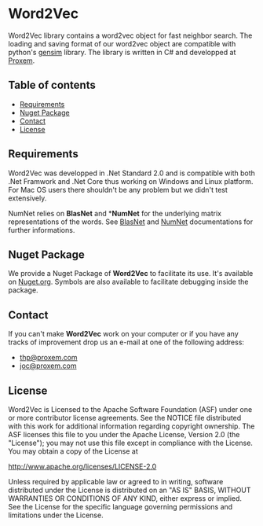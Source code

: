 # Word2Vec
Word2Vec library contains a word2vec object for fast neighbor search. The loading and saving format of our word2vec object are compatible with python's [gensim](https://radimrehurek.com/gensim/models/word2vec.html) library.
The library is written in C\# and developped at [Proxem](https://proxem.com).

## Table of contents

* [Requirements](#requirements)   
* [Nuget Package](#nuget-package)
* [Contact](#contact) 
* [License](#license)

## Requirements

Word2Vec was developped in .Net Standard 2.0 and is compatible with both .Net Framwork and .Net Core thus working on Windows and Linux platform.
For Mac OS users there shouldn't be any problem but we didn't test extensively.

NumNet relies on **BlasNet** and ***NumNet** for the underlying matrix representations of the words.
See [BlasNet](https://github.com/Proxem/BlasNet) and [NumNet](https://github.com/Proxem/NumNet) documentations for further informations.


## Nuget Package

We provide a Nuget Package of **Word2Vec** to facilitate its use. It's available on [Nuget.org](https://www.nuget.org/packages/Proxem.Word2Vec/). 
Symbols are also available to facilitate debugging inside the package.

## Contact

If you can't make **Word2Vec** work on your computer or if you have any tracks of improvement drop us an e-mail at one of the following address:
- thp@proxem.com
- joc@proxem.com

## License

Word2Vec is Licensed to the Apache Software Foundation (ASF) under one or more contributor license agreements.
See the NOTICE file distributed with this work for additional information regarding copyright ownership.
The ASF licenses this file to you under the Apache License, Version 2.0 (the "License"); you may not use this file except in compliance with the License.
You may obtain a copy of the License at

http://www.apache.org/licenses/LICENSE-2.0

Unless required by applicable law or agreed to in writing, software distributed under the License is distributed on an "AS IS" BASIS, WITHOUT WARRANTIES OR CONDITIONS OF ANY KIND, either express or implied.
See the License for the specific language governing permissions and limitations under the License.